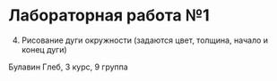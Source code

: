 # Лабораторная работа №1
4. Рисование дуги окружности (задаются цвет, толщина, начало и конец дуги)

Булавин Глеб, 3 курс, 9 группа
